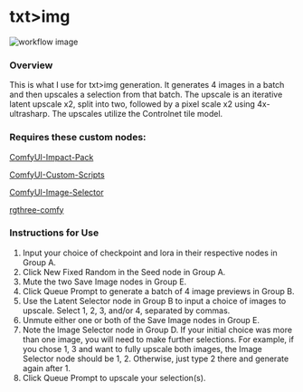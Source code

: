 # txt>img

![workflow image](https://github.com/cathodeDreams/ComfyUI-Workflows/blob/main/txt%20to%20img/txt%20to%20img.png)

### Overview

This is what I use for txt>img generation. It generates 4 images in a batch and then upscales a selection from that batch. The upscale is an iterative latent upscale x2, split into two, followed by a pixel scale x2 using 4x-ultrasharp. The upscales utilize the Controlnet tile model.

### Requires these custom nodes:

[ComfyUI-Impact-Pack](https://github.com/ltdrdata/ComfyUI-Impact-Pack)

[ComfyUI-Custom-Scripts](https://github.com/pythongosssss/ComfyUI-Custom-Scripts)

[ComfyUI-Image-Selector](https://github.com/SLAPaper/ComfyUI-Image-Selector)

[rgthree-comfy](https://github.com/rgthree/rgthree-comfy)

### Instructions for Use

1. Input your choice of checkpoint and lora in their respective nodes in Group A.
2. Click New Fixed Random in the Seed node in Group A.
3. Mute the two Save Image nodes in Group E.
4. Click Queue Prompt to generate a batch of 4 image previews in Group B.
5. Use the Latent Selector node in Group B to input a choice of images to upscale. Select 1, 2, 3, and/or 4, separated by commas.
6. Unmute either one or both of the Save Image nodes in Group E.
7. Note the Image Selector node in Group D. If your initial choice was more than one image, you will need to make further selections. For example, if you chose 1, 3 and want to fully upscale both images, the Image Selector node should be 1, 2. Otherwise, just type 2 there and generate again after 1.
8. Click Queue Prompt to upscale your selection(s).